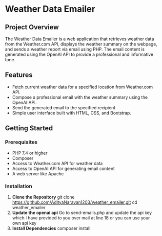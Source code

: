 # Weather Data Emailer

## Project Overview
The Weather Data Emailer is a web application that retrieves weather data from the Weather.com API, displays the weather summary on the webpage, and sends a weather report via email using PHP. The email content is generated using the OpenAI API to provide a professional and informative tone.

## Features
- Fetch current weather data for a specified location from Weather.com API.
- Compose a professional email with the weather summary using the OpenAI API.
- Send the generated email to the specified recipient.
- Simple user interface built with HTML, CSS, and Bootstrap.

## Getting Started

### Prerequisites
- PHP 7.4 or higher
- Composer
- Access to Weather.com API for weather data
- Access to OpenAI API for generating email content
- A web server like Apache 

### Installation

1. **Clone the Repository**
    git clone https://github.com/AdityaNarayan1203/weather_emailer.git
    cd weather_emailer
2. **Update the openai api**
    Go to send-emails.php and update the api key which I have provided to you over mail at line 18 or you can use your own api key
3. **Install Dependencies**
   composer install
